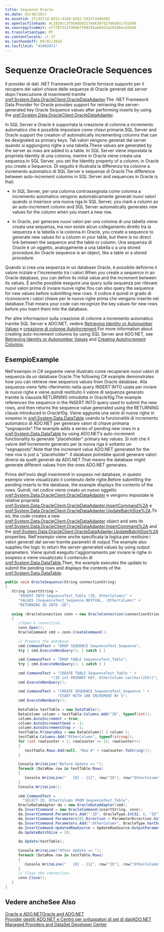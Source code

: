 ```yaml
---
title: Sequenze Oracle
ms.date: 03/30/2017
ms.assetid: 27cd371d-8252-414d-b5b2-5d31fa44b585
ms.openlocfilehash: 4c1829cc3f9506b0317e6638fd2760a91c7d19d6
ms.sourcegitcommit: efff8f331fd9467f093f8ab8d23a203d6ecb5b60
ms.translationtype: MT
ms.contentlocale: it-IT
ms.lasthandoff: 09/01/2018
ms.locfileid: "43403971"
---
```

# <a name="oracle-sequences"></a><span data-ttu-id="76217-102">Sequenze Oracle</span><span class="sxs-lookup"><span data-stu-id="76217-102">Oracle Sequences</span></span>
<span data-ttu-id="76217-103">Il provider di dati .NET Framework per Oracle fornisce supporto per il recupero dei valori chiave delle sequenze di Oracle generati dal server dopo l'esecuzione di inserimenti tramite <xref:System.Data.OracleClient.OracleDataAdapter>.</span><span class="sxs-lookup"><span data-stu-id="76217-103">The .NET Framework Data Provider for Oracle provides support for retrieving the server-generated key Oracle Sequence values after performing inserts by using the <xref:System.Data.OracleClient.OracleDataAdapter>.</span></span>  
  
 <span data-ttu-id="76217-104">In SQL Server e Oracle è supportata la creazione di colonne a incremento automatico che è possibile impostare come chiavi primarie.</span><span class="sxs-lookup"><span data-stu-id="76217-104">SQL Server and Oracle support the creation of automatically incrementing columns that can be designated as primary keys.</span></span> <span data-ttu-id="76217-105">Tali valori vengono generati dal server quando si aggiungono righe a una tabella.</span><span class="sxs-lookup"><span data-stu-id="76217-105">These values are generated by the server as rows are added to a table.</span></span> <span data-ttu-id="76217-106">In SQL Server viene impostata la proprietà Identity di una colonna, mentre in Oracle viene creata una sequenza.</span><span class="sxs-lookup"><span data-stu-id="76217-106">In SQL Server, you set the Identity property of a column; in Oracle you create a Sequence.</span></span> <span data-ttu-id="76217-107">Di seguito è illustrata la differenza tra colonne a incremento automatico di SQL Server e sequenze di Oracle:</span><span class="sxs-lookup"><span data-stu-id="76217-107">The difference between auto-increment columns in SQL Server and sequences in Oracle is that:</span></span>  
  
-   <span data-ttu-id="76217-108">In SQL Server, per una colonna contrassegnata come colonna a incremento automatico vengono automaticamente generati nuovi valori quando si inserisce una nuova riga.</span><span class="sxs-lookup"><span data-stu-id="76217-108">In SQL Server, you mark a column as an auto-increment column and SQL Server automatically generates new values for the column when you insert a new row.</span></span>  
  
-   <span data-ttu-id="76217-109">In Oracle, per generare nuovi valori per una colonna di una tabella viene creata una sequenza, ma non esiste alcun collegamento diretto tra la sequenza e la tabella o la colonna.</span><span class="sxs-lookup"><span data-stu-id="76217-109">In Oracle, you create a sequence to generate new values for a column in your table, but there is no direct link between the sequence and the table or column.</span></span> <span data-ttu-id="76217-110">Una sequenza di Oracle è un oggetto, analogamente a una tabella o a una stored procedure.</span><span class="sxs-lookup"><span data-stu-id="76217-110">An Oracle sequence is an object, like a table or a stored procedure.</span></span>  
  
 <span data-ttu-id="76217-111">Quando si crea una sequenza in un database Oracle, è possibile definirne il valore iniziale e l'incremento tra i valori.</span><span class="sxs-lookup"><span data-stu-id="76217-111">When you create a sequence in an Oracle database, you can define its initial value and the increment between its values.</span></span> <span data-ttu-id="76217-112">È anche possibile eseguire una query sulla sequenza per rilevare nuovi valori prima di inviare nuove righe.</span><span class="sxs-lookup"><span data-stu-id="76217-112">You can also query the sequence for new values before submitting new rows.</span></span> <span data-ttu-id="76217-113">Il codice è quindi in grado di riconoscere i valori chiave per le nuove righe prima che vengano inserite nel database.</span><span class="sxs-lookup"><span data-stu-id="76217-113">That means your code can recognize the key values for new rows before you insert them into the database.</span></span>  
  
 <span data-ttu-id="76217-114">Per altre informazioni sulla creazione di colonne a incremento automatico tramite SQL Server e ADO.NET, vedere [Retrieving Identity or Autonumber Values](../../../../docs/framework/data/adonet/retrieving-identity-or-autonumber-values.md) e [creazione di colonne AutoIncrement](../../../../docs/framework/data/adonet/dataset-datatable-dataview/creating-autoincrement-columns.md).</span><span class="sxs-lookup"><span data-stu-id="76217-114">For more information about creating auto-increment columns by using SQL Server and ADO.NET, see [Retrieving Identity or Autonumber Values](../../../../docs/framework/data/adonet/retrieving-identity-or-autonumber-values.md) and [Creating AutoIncrement Columns](../../../../docs/framework/data/adonet/dataset-datatable-dataview/creating-autoincrement-columns.md).</span></span>  
  
## <a name="example"></a><span data-ttu-id="76217-115">Esempio</span><span class="sxs-lookup"><span data-stu-id="76217-115">Example</span></span>  
 <span data-ttu-id="76217-116">Nell'esempio in C# seguente viene illustrato come recuperare nuovi valori di sequenza da un database Oracle.</span><span class="sxs-lookup"><span data-stu-id="76217-116">The following C# example demonstrates how you can retrieve new sequence values from Oracle database.</span></span> <span data-ttu-id="76217-117">Alla sequenza viene fatto riferimento nella query INSERT INTO usata per inviare le nuove righe e viene quindi restituito il valore di sequenza generato tramite la clausola RETURNING introdotta in Oracle10g.</span><span class="sxs-lookup"><span data-stu-id="76217-117">The example references the sequence in the INSERT INTO query used to submit the new rows, and then returns the sequence value generated using the RETURNING clause introduced in Oracle10g.</span></span> <span data-ttu-id="76217-118">Viene aggiunta una serie di nuove righe in sospeso in <xref:System.Data.DataTable> usando la funzionalità di incremento automatico di ADO.NET per generare valori di chiave primaria "segnaposto".</span><span class="sxs-lookup"><span data-stu-id="76217-118">The example adds a series of pending new rows in a <xref:System.Data.DataTable> by using ADO.NET’s auto-increment functionality to generate "placeholder" primary key values.</span></span> <span data-ttu-id="76217-119">Si noti che il valore dell'incremento generato per la nuova riga è soltanto un "segnaposto".</span><span class="sxs-lookup"><span data-stu-id="76217-119">Note that the increment value ADO.NET generated for the new row is just a "placeholder".</span></span> <span data-ttu-id="76217-120">Il database potrebbe quindi generare valori diversi da quelli generati da ADO.NET.</span><span class="sxs-lookup"><span data-stu-id="76217-120">That means the database might generate different values from the ones ADO.NET generates.</span></span>  
  
 <span data-ttu-id="76217-121">Prima dell'invio degli inserimenti in sospeso nel database, in questo esempio viene visualizzato il contenuto delle righe.</span><span class="sxs-lookup"><span data-stu-id="76217-121">Before submitting the pending inserts to the database, the example displays the contents of the rows.</span></span> <span data-ttu-id="76217-122">Quindi, nel codice viene creato un nuovo oggetto <xref:System.Data.OracleClient.OracleDataAdapter> e vengono impostate le relative proprietà <xref:System.Data.OracleClient.OracleDataAdapter.InsertCommand%2A> e <xref:System.Data.OracleClient.OracleDataAdapter.UpdateBatchSize%2A>.</span><span class="sxs-lookup"><span data-stu-id="76217-122">Then, the code creates a new <xref:System.Data.OracleClient.OracleDataAdapter> object and sets its <xref:System.Data.OracleClient.OracleDataAdapter.InsertCommand%2A> and the <xref:System.Data.OracleClient.OracleDataAdapter.UpdateBatchSize%2A> properties.</span></span> <span data-ttu-id="76217-123">Nell'esempio viene anche specificata la logica per restituire i valori generati dal server tramite parametri di output.</span><span class="sxs-lookup"><span data-stu-id="76217-123">The example also supplies the logic to return the server-generated values by using output parameters.</span></span> <span data-ttu-id="76217-124">Viene quindi eseguito l'aggiornamento per inviare le righe in sospeso e viene visualizzato il contenuto di <xref:System.Data.DataTable>.</span><span class="sxs-lookup"><span data-stu-id="76217-124">Then, the example executes the update to submit the pending rows and displays the contents of the <xref:System.Data.DataTable>.</span></span>  
  
```csharp  
public void OracleSequence(String connectionString)  
{  
   String insertString =   
      "INSERT INTO SequenceTest_Table (ID, OtherColumn)" +  
      "VALUES (SequenceTest_Sequence.NEXTVAL, :OtherColumn)" +  
      "RETURNING ID INTO :ID";  
  
   using (OracleConnection conn = new OracleConnection(connectionString))  
   {  
      //Open a connection.  
      conn.Open();  
      OracleCommand cmd = conn.CreateCommand();  
  
      // Prepare the database.  
      cmd.CommandText = "DROP SEQUENCE SequenceTest_Sequence";  
      try { cmd.ExecuteNonQuery(); } catch { }  
  
      cmd.CommandText = "DROP TABLE SequenceTest_Table";  
      try { cmd.ExecuteNonQuery(); } catch { }  
  
      cmd.CommandText = "CREATE TABLE SequenceTest_Table " +  
                     "(ID int PRIMARY KEY, OtherColumn varchar(255))";  
      cmd.ExecuteNonQuery();  
  
      cmd.CommandText = "CREATE SEQUENCE SequenceTest_Sequence " +  
                        "START WITH 100 INCREMENT BY 5";  
      cmd.ExecuteNonQuery();  
  
      DataTable testTable = new DataTable();  
      DataColumn column = testTable.Columns.Add("ID", typeof(int));  
      column.AutoIncrement = true;  
      column.AutoIncrementSeed = -1;  
      column.AutoIncrementStep = -1;  
      testTable.PrimaryKey = new DataColumn[] { column };  
      testTable.Columns.Add("OtherColumn", typeof(string));  
      for (int rowCounter = 1; rowCounter <= 15; rowCounter++)  
      {  
         testTable.Rows.Add(null, "Row #" + rowCounter.ToString());  
      }  
  
      Console.WriteLine("Before Update => ");  
      foreach (DataRow row in testTable.Rows)  
      {  
         Console.WriteLine("   {0} - {1}", row["ID"], row["OtherColumn"]);  
      }  
      Console.WriteLine();  
  
      cmd.CommandText =   
        "SELECT ID, OtherColumn FROM SequenceTest_Table";  
      OracleDataAdapter da = new OracleDataAdapter(cmd);  
      da.InsertCommand = new OracleCommand(insertString, conn);  
      da.InsertCommand.Parameters.Add(":ID", OracleType.Int32, 0, "ID");  
      da.InsertCommand.Parameters[0].Direction = ParameterDirection.Output;  
      da.InsertCommand.Parameters.Add(":OtherColumn", OracleType.VarChar, 255, "OtherColumn");  
      da.InsertCommand.UpdatedRowSource = UpdateRowSource.OutputParameters;  
      da.UpdateBatchSize = 10;  
  
      da.Update(testTable);  
  
      Console.WriteLine("After Update => ");  
      foreach (DataRow row in testTable.Rows)  
      {  
         Console.WriteLine("   {0} - {1}", row["ID"], row["OtherColumn"]);  
      }  
      // Close the connection.  
      conn.Close();  
   }  
}  
```  
  
## <a name="see-also"></a><span data-ttu-id="76217-125">Vedere anche</span><span class="sxs-lookup"><span data-stu-id="76217-125">See Also</span></span>  
 [<span data-ttu-id="76217-126">Oracle e ADO.NET</span><span class="sxs-lookup"><span data-stu-id="76217-126">Oracle and ADO.NET</span></span>](../../../../docs/framework/data/adonet/oracle-and-adonet.md)  
 [<span data-ttu-id="76217-127">Provider gestiti ADO.NET e Centro per sviluppatori di set di dati</span><span class="sxs-lookup"><span data-stu-id="76217-127">ADO.NET Managed Providers and DataSet Developer Center</span></span>](https://go.microsoft.com/fwlink/?LinkId=217917)
